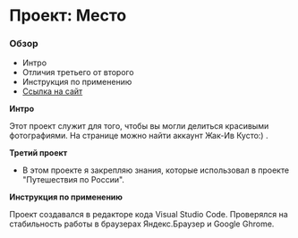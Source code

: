 # Проект: Место

### Обзор
* Интро
* Отличия третьего от второго
* Инструкция по применению 
* [Ссылка на сайт](https://doshalnev.github.io/mesto-project/)

**Интро**

Этот проект служит для того, чтобы вы могли делиться красивыми фотографиями.
На странице можно найти аккаунт Жак-Ив Кусто:) .

**Третий проект**

* В этом проекте я закрепляю знания, которые использовал в проекте "Путешествия по России".

**Инструкция по применению**

Проект создавался в редакторе кода Visual Studio Code. Проверялся на стабильность работы в браузерах Яндекс.Браузер и Google Ghrome.